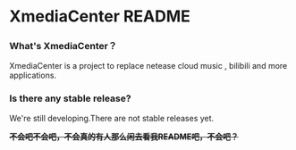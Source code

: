 # XmediaCenter README

### What's XmediaCenter？
XmediaCenter is a project to replace netease cloud music , bilibili and more applications.

### Is there any stable release?
We're still developing.There are not stable releases yet.

<s>**不会吧不会吧，不会真的有人那么闲去看我README吧，不会吧？**</s>